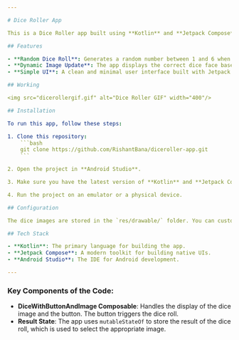 ```yaml
---

# Dice Roller App

This is a Dice Roller app built using **Kotlin** and **Jetpack Compose**. It simulates a dice roll and displays the result as a dice face image. The user can click the "Roll" button to generate a random number between 1 and 6, which is then shown as a corresponding dice image.

## Features

- **Random Dice Roll**: Generates a random number between 1 and 6 when the button is clicked.
- **Dynamic Image Update**: The app displays the correct dice face based on the rolled number.
- **Simple UI**: A clean and minimal user interface built with Jetpack Compose.

## Working

<img src="dicerollergif.gif" alt="Dice Roller GIF" width="400"/>

## Installation

To run this app, follow these steps:

1. Clone this repository:
    ```bash
    git clone https://github.com/RishantBana/diceroller-app.git
    ```

2. Open the project in **Android Studio**.

3. Make sure you have the latest version of **Kotlin** and **Jetpack Compose**.

4. Run the project on an emulator or a physical device.

## Configuration

The dice images are stored in the `res/drawable/` folder. You can customize the dice images by replacing the `dice_1`, `dice_2`, etc., with your preferred images.

## Tech Stack

- **Kotlin**: The primary language for building the app.
- **Jetpack Compose**: A modern toolkit for building native UIs.
- **Android Studio**: The IDE for Android development.

---
```


### Key Components of the Code:
- **DiceWithButtonAndImage Composable**: Handles the display of the dice image and the button. The button triggers the dice roll.
- **Result State**: The app uses `mutableStateOf` to store the result of the dice roll, which is used to select the appropriate image.
